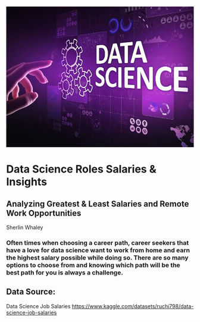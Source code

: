 <p align = "center"> 
  <img src = "https://raw.githubusercontent.com/coding-dojo-data-science/CodingDojo_Images/main/data-science.jpg">
</p>


# Data Science Roles Salaries & Insights

## Analyzing Greatest & Least Salaries and Remote Work Opportunities

Sherlin Whaley

### Often times when choosing a career path, career seekers that have a love for data science want to work from home and earn the highest salary possible while doing so. There are so many options to choose from and knowing which path will be the best path for you is always a challenge.

## Data Source: 
Data Science Job Salaries
https://www.kaggle.com/datasets/ruchi798/data-science-job-salaries

